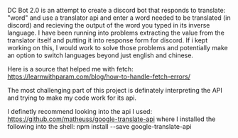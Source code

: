 DC Bot 2.0 is an attempt to create a discord bot that responds to translate: "word" and use a translator api and enter a word needed to be translated (in discord) and recieving the output of the word you typed in its inverse language. I have been running into problems extracting the value from the translator itself and putting it into response form for discord. If i kept working on this, I would work to solve those problems and potentially make an option to switch languages beyond just english and chinese.

Here is a source that helped me with fetch: https://learnwithparam.com/blog/how-to-handle-fetch-errors/

The most challenging part of this project is definately interpreting the API and trying to make my code work for its api.

I definetly recommend looking into the api I used: https://github.com/matheuss/google-translate-api where I installed the following into the shell: 
npm install --save google-translate-api

